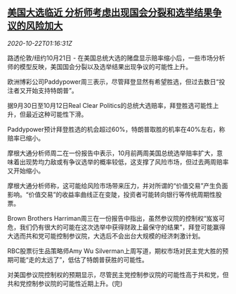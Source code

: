 <!--1603329796000-->
[美国大选临近 分析师考虑出现国会分裂和选举结果争议的风险加大](https://cn.reuters.com/article/us-election-parliament-1022-idCNKBS27702V)
------

<div><i>2020-10-22T01:16:31Z</i></div><p>路透伦敦/纽约10月21日 - 在美国总统大选的赌盘显示赔率缩小后，一些市场分析师的模型反映，美国国会分裂以及选举结果出现争议的可能性上升。</p><p>欧洲博彩公司Paddypower周三表示，尽管拜登显然有希望胜选，但过去数日“投注者又开始支持特朗普”。</p><p>据9月30日至10月12日Real Clear Politics的总统大选赔率，拜登胜选可能性上升，但最近这种可能性下滑。</p><p>Paddypower预计拜登胜选的机会超过60%，特朗普取胜的机率在40%左右，称赔率已缩小。</p><p>摩根大通分析师周二在一份报告中表示，10月前两周美国总统选举赔率扩大，意味着出现势均力敌或有争议选举的概率较低，这支撑了风险市场，但过去两周赔率又开始缩小。</p><p>摩根大通分析师称，这可能给风险市场带来压力，并对所谓的“价值交易”产生负面影响。“价值交易”的收益率曲线正在变陡，投资者可能转向银行等传统周期性股票。</p><p>Brown Brothers Harriman周三在一份报告中指出，虽然参议院的控制权“岌岌可危，我们仍有很大的可能在这次选举中获得财政上最保守的结果”，拜登可能赢得大选而共和党可能控制参议院，大选后不会出台大规模的经济刺激计划。</p><p>RBC股票衍生品策略师Amy Wu Silverman上周写道，期权市场对民主党大胜的预期可能“走的太远了”，低估了特朗普获胜的可能性。</p><p>对美国参议院控制权的预期显示，尽管民主党控制参议院的可能性高于共和党，但共和党控制参议院的可能性近期上升。(完)</p>
